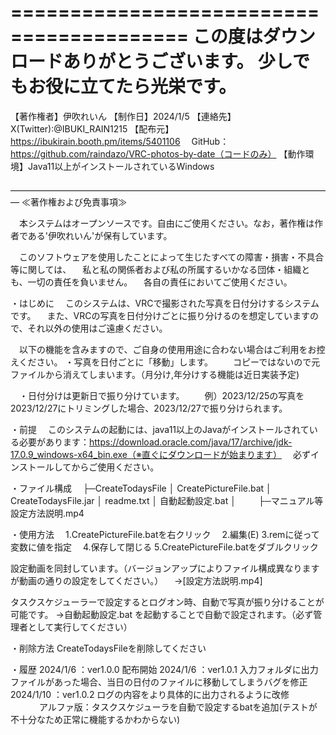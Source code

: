 =========================================
この度はダウンロードありがとうございます。
少しでもお役に立てたら光栄です。
=========================================

【著作権者】伊吹れいん
【制作日】2024/1/5
【連絡先】X(Twitter):@IBUKI_RAIN1215
【配布元】https://ibukirain.booth.pm/items/5401106
	　GitHub：https://github.com/raindazo/VRC-photos-by-date（コードのみ）
【動作環境】Java11以上がインストールされているWindows
　　
―――――――――――――――――――――――――――――――――――――
≪著作権および免責事項≫

　本システムはオープンソースです。自由にご使用ください。なお，著作権は作者である'伊吹れいん'が保有しています。

　このソフトウェアを使用したことによって生じたすべての障害・損害・不具合等に関しては、
　私と私の関係者および私の所属するいかなる団体・組織とも、一切の責任を負いません。
　各自の責任においてご使用ください。


・はじめに
　このシステムは、VRCで撮影された写真を日付分けするシステムです。
　また、VRCの写真を日付分けごとに振り分けるのを想定していますので、それ以外の使用はご遠慮ください。

　以下の機能を含みますので、ご自身の使用用途に合わない場合はご利用をお控えください。
  ・写真を日付ごとに「移動」します。
　　コピーではないので元ファイルから消えてしまいます。（月分け,年分けする機能は近日実装予定)
  
　・日付分けは更新日で振り分けています。
　　例）2023/12/25の写真を2023/12/27にトリミングした場合、2023/12/27で振り分けられます。


・前提
　このシステムの起動には、java11以上のJavaがインストールされている必要があります：https://download.oracle.com/java/17/archive/jdk-17.0.9_windows-x64_bin.exe（※直ぐにダウンロードが始まります）
　必ずインストールしてからご使用ください。


・ファイル構成
　├─CreateTodaysFile
     │ 	CreatePictureFile.bat
     │ 	CreateTodaysFile.jar
     │ 	readme.txt
     │ 	自動起動設定.bat
     │
　　 ├─マニュアル等
        設定方法説明.mp4


・使用方法
　1.CreatePictureFile.batを右クリック
　2.編集(E)
  3.remに従って変数に値を指定
　4.保存して閉じる
  5.CreatePictureFile.batをダブルクリック
  
  設定動画を同封しています。（バージョンアップによりファイル構成異なりますが動画の通りの設定をしてください。）
　→[設定方法説明.mp4]

  タスクスケジューラーで設定するとログオン時、自動で写真が振り分けることが可能です。
  →自動起動設定.bat を起動することで自動で設定されます。（必ず管理者として実行してください）

・削除方法
  CreateTodaysFileを削除してください


・履歴
  2024/1/6  ：ver1.0.0 配布開始
  2024/1/6  ：ver1.0.1 入力フォルダに出力ファイルがあった場合、当日の日付のファイルに移動してしまうバグを修正
  2024/1/10 ：ver1.0.2 ログの内容をより具体的に出力されるように改修
		　　　 アルファ版：タスクスケジューラを自動で設定するbatを追加(テストが不十分なため正常に機能するかわからない)




